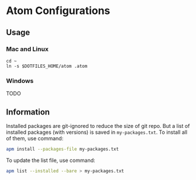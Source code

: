 Atom Configurations
==================

Usage
-----

### Mac and Linux ###

```shell
cd ~
ln -s $DOTFILES_HOME/atom .atom
```

### Windows ###

TODO

Information
-----------

Installed packages are git-ignored to reduce the size of git repo. But a list of installed packages (with versions) is saved in `my-packages.txt`. To install all of them, use command:

``` bash
apm install --packages-file my-packages.txt
```

To update the list file, use command:

``` bash
apm list --installed --bare > my-packages.txt
```
